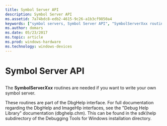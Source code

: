 ```yaml
---
title: Symbol Server API
description: Symbol Server API
ms.assetid: 7a74bdc8-edb2-4615-9c26-a1b3cf9850a4
keywords: ["symbol servers, Symbol Server API", "SymbolServerXxx routines", "DbgHelp interface", "ImageHlp interface", "dbghelp.chm (Debug Help Library documentation), Symbol Server API", "Debug Help Library documentation (dbghelp.chm), Symbol Server API"]
ms.author: domars
ms.date: 05/23/2017
ms.topic: article
ms.prod: windows-hardware
ms.technology: windows-devices
---
```


# Symbol Server API


## <span id="ddk_symbol_server_api_dbg"></span><span id="DDK_SYMBOL_SERVER_API_DBG"></span>


The **SymbolServer*Xxx*** routines are needed if you want to write your own symbol server.

These routines are part of the DbgHelp interface. For full documentation regarding the DbgHelp and ImageHlp interfaces, see the "Debug Help Library" documentation (dbghelp.chm). This can be found in the sdk\\help subdirectory of the Debugging Tools for Windows installation directory.

 

 






